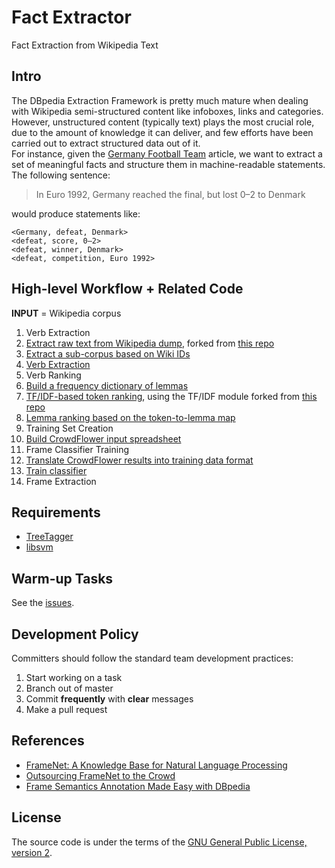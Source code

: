 # Fact Extractor
Fact Extraction from Wikipedia Text

## Intro
The DBpedia Extraction Framework is pretty much mature when dealing with Wikipedia semi-structured content like infoboxes, links and categories.  
However, unstructured content (typically text) plays the most crucial role, due to the amount of knowledge it can deliver, and few efforts have been carried out to extract structured data out of it.  
For instance, given the [Germany Football Team](http://en.wikipedia.org/wiki/Germany_national_football_team) article, we want to extract a set of meaningful facts and structure them in machine-readable statements.  
The following sentence:
> In Euro 1992, Germany reached the final, but lost 0–2 to Denmark

would produce statements like:
```
<Germany, defeat, Denmark>
<defeat, score, 0–2>
<defeat, winner, Denmark>
<defeat, competition, Euro 1992>
```

## High-level Workflow + Related Code
**INPUT** = Wikipedia corpus

1. Verb Extraction
  1. [Extract raw text from Wikipedia dump](lib/WikiExtractor.py), forked from [this repo](https://github.com/bwbaugh/wikipedia-extractor)
  2. [Extract a sub-corpus based on Wiki IDs](get_soccer_players_articles.py)
  3. [Verb Extraction](blob/master/extract_verbs.sh)
2. Verb Ranking
  1. [Build a frequency dictionary of lemmas](make_lemma_freq.py)
  2. [TF/IDF-based token ranking](tf_idfize.py), using the TF/IDF module forked from [this repo](https://github.com/hrs/python-tf-idf)
  3. [Lemma ranking based on the token-to-lemma map](compute_stdev_by_lemma.py)
3. Training Set Creation
  1. [Build CrowdFlower input spreadsheet](create_crowdflower_input.py)
4. Frame Classifier Training
  1. [Translate CrowdFlower results into training data format](crowdflower_results_into_training_data.py)
  2. [Train classifier](use_classifier.sh)
5. Frame Extraction

## Requirements
- [TreeTagger](http://www.cis.uni-muenchen.de/~schmid/tools/TreeTagger/)
- [libsvm](http://www.csie.ntu.edu.tw/~cjlin/libsvm/)

## Warm-up Tasks
See the [issues](issues).

## Development Policy
Committers should follow the standard team development practices:

1. Start working on a task
2. Branch out of master
3. Commit **frequently** with **clear** messages
4. Make a pull request

## References
- [FrameNet: A Knowledge Base for Natural Language Processing](http://www.aclweb.org/anthology/W/W14/W14-3001.pdf)
- [Outsourcing FrameNet to the Crowd](http://www.aclweb.org/anthology/P13-2130)
- [Frame Semantics Annotation Made Easy with DBpedia](http://ceur-ws.org/Vol-1030/paper-03.pdf)

## License
The source code is under the terms of the [GNU General Public License, version 2](http://www.gnu.org/licenses/gpl-2.0.html).
